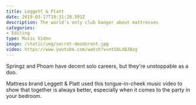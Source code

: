 ```yaml
---
title: Leggett & Platt
date: 2019-03-17T19:31:20.591Z
description: The world’s only club banger about mattresses
categories:
- Editing
type: Music Video
image: /static/img/secret-deodorant.jpg
video: https://www.youtube.com/watch?v=ntS6LXBJBzg
---
```

Springz and Phoam have decent solo careers, but they're unstoppable as a duo.

Mattress brand Leggett & Platt used this tongue-in-cheek music video to show that together is always better, especially when it comes to the party in your bedroom.
